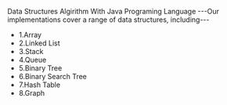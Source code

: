Data Structures Algirithm With Java Programing Language
---Our implementations cover a range of data structures, including---

- 1.Array
- 2.Linked List
- 3.Stack
- 4.Queue
- 5.Binary Tree
- 6.Binary Search Tree
- 7.Hash Table
- 8.Graph
